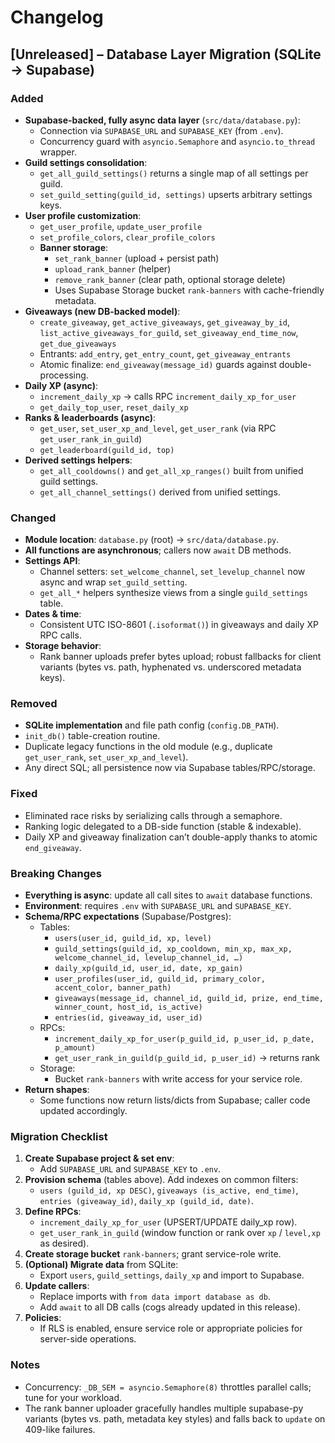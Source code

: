 # Changelog

## [Unreleased] – Database Layer Migration (SQLite → Supabase)

### Added

- **Supabase-backed, fully async data layer** (`src/data/database.py`):
  - Connection via `SUPABASE_URL` and `SUPABASE_KEY` (from `.env`).
  - Concurrency guard with `asyncio.Semaphore` and `asyncio.to_thread` wrapper.
- **Guild settings consolidation**:
  - `get_all_guild_settings()` returns a single map of all settings per guild.
  - `set_guild_setting(guild_id, settings)` upserts arbitrary settings keys.
- **User profile customization**:
  - `get_user_profile`, `update_user_profile`
  - `set_profile_colors`, `clear_profile_colors`
  - **Banner storage**:
    - `set_rank_banner` (upload + persist path)
    - `upload_rank_banner` (helper)
    - `remove_rank_banner` (clear path, optional storage delete)
    - Uses Supabase Storage bucket `rank-banners` with cache-friendly metadata.
- **Giveaways (new DB-backed model)**:
  - `create_giveaway`, `get_active_giveaways`, `get_giveaway_by_id`,
    `list_active_giveaways_for_guild`, `set_giveaway_end_time_now`,
    `get_due_giveaways`
  - Entrants: `add_entry`, `get_entry_count`, `get_giveaway_entrants`
  - Atomic finalize: `end_giveaway(message_id)` guards against double-processing.
- **Daily XP (async)**:
  - `increment_daily_xp` → calls RPC `increment_daily_xp_for_user`
  - `get_daily_top_user`, `reset_daily_xp`
- **Ranks & leaderboards (async)**:
  - `get_user`, `set_user_xp_and_level`, `get_user_rank` (via RPC `get_user_rank_in_guild`)
  - `get_leaderboard(guild_id, top)`
- **Derived settings helpers**:
  - `get_all_cooldowns()` and `get_all_xp_ranges()` built from unified guild settings.
  - `get_all_channel_settings()` derived from unified settings.

### Changed

- **Module location**: `database.py` (root) → `src/data/database.py`.
- **All functions are asynchronous**; callers now `await` DB methods.
- **Settings API**:
  - Channel setters: `set_welcome_channel`, `set_levelup_channel` now async and wrap `set_guild_setting`.
  - `get_all_*` helpers synthesize views from a single `guild_settings` table.
- **Dates & time**:
  - Consistent UTC ISO-8601 (`.isoformat()`) in giveaways and daily XP RPC calls.
- **Storage behavior**:
  - Rank banner uploads prefer bytes upload; robust fallbacks for client variants (bytes vs. path, hyphenated vs. underscored metadata keys).

### Removed

- **SQLite implementation** and file path config (`config.DB_PATH`).
- `init_db()` table-creation routine.
- Duplicate legacy functions in the old module (e.g., duplicate `get_user_rank`, `set_user_xp_and_level`).
- Any direct SQL; all persistence now via Supabase tables/RPC/storage.

### Fixed

- Eliminated race risks by serializing calls through a semaphore.
- Ranking logic delegated to a DB-side function (stable & indexable).
- Daily XP and giveaway finalization can’t double-apply thanks to atomic `end_giveaway`.

### Breaking Changes

- **Everything is async**: update all call sites to `await` database functions.
- **Environment**: requires `.env` with `SUPABASE_URL` and `SUPABASE_KEY`.
- **Schema/RPC expectations** (Supabase/Postgres):
  - Tables:
    - `users(user_id, guild_id, xp, level)`
    - `guild_settings(guild_id, xp_cooldown, min_xp, max_xp, welcome_channel_id, levelup_channel_id, …)`
    - `daily_xp(guild_id, user_id, date, xp_gain)`
    - `user_profiles(user_id, guild_id, primary_color, accent_color, banner_path)`
    - `giveaways(message_id, channel_id, guild_id, prize, end_time, winner_count, host_id, is_active)`
    - `entries(id, giveaway_id, user_id)`
  - RPCs:
    - `increment_daily_xp_for_user(p_guild_id, p_user_id, p_date, p_amount)`
    - `get_user_rank_in_guild(p_guild_id, p_user_id)` → returns rank
  - Storage:
    - Bucket `rank-banners` with write access for your service role.
- **Return shapes**:
  - Some functions now return lists/dicts from Supabase; caller code updated accordingly.

### Migration Checklist

1. **Create Supabase project & set env**:
   - Add `SUPABASE_URL` and `SUPABASE_KEY` to `.env`.
2. **Provision schema** (tables above). Add indexes on common filters:
   - `users (guild_id, xp DESC)`, `giveaways (is_active, end_time)`, `entries (giveaway_id)`, `daily_xp (guild_id, date)`.
3. **Define RPCs**:
   - `increment_daily_xp_for_user` (UPSERT/UPDATE daily_xp row).
   - `get_user_rank_in_guild` (window function or rank over `xp` / `level,xp` as desired).
4. **Create storage bucket** `rank-banners`; grant service-role write.
5. **(Optional) Migrate data** from SQLite:
   - Export `users`, `guild_settings`, `daily_xp` and import to Supabase.
6. **Update callers**:
   - Replace imports with `from data import database as db`.
   - Add `await` to all DB calls (cogs already updated in this release).
7. **Policies**:
   - If RLS is enabled, ensure service role or appropriate policies for server-side operations.

### Notes

- Concurrency: `_DB_SEM = asyncio.Semaphore(8)` throttles parallel calls; tune for your workload.
- The rank banner uploader gracefully handles multiple supabase-py variants (bytes vs. path, metadata key styles) and falls back to `update` on 409-like failures.
